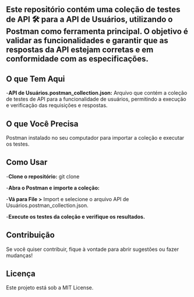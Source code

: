 ## Este repositório contém uma coleção de testes de API 🛠️ para a API de Usuários, utilizando o Postman como ferramenta principal. O objetivo é validar as funcionalidades e garantir que as respostas da API estejam corretas e em conformidade com as especificações.

## O que Tem Aqui
-**API de Usuários.postman_collection.json:** Arquivo que contém a coleção de testes de API para a funcionalidade de usuários, permitindo a execução e verificação das requisições e respostas.

## O que Você Precisa
Postman instalado no seu computador para importar a coleção e executar os testes.

## Como Usar
-**Clone o repositório:** git clone 

-**Abra o Postman e importe a coleção:**

-**Vá para File >** Import e selecione o arquivo API de Usuários.postman_collection.json.

-**Execute os testes da coleção e verifique os resultados.**

## Contribuição
Se você quiser contribuir, fique à vontade para abrir sugestões ou fazer mudanças!

## Licença
Este projeto está sob a MIT License.

